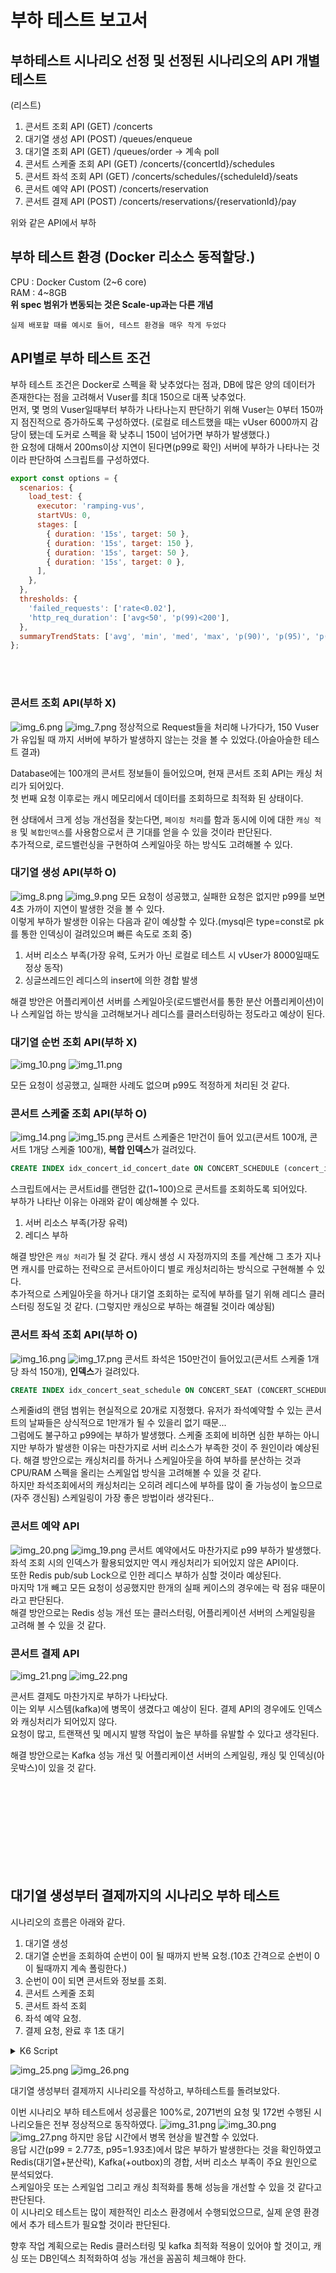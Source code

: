# 부하 테스트 보고서 

## 부하테스트 시나리오 선정 및 선정된 시나리오의 API 개별 테스트
(리스트)
1. 콘서트 조회 API (GET) /concerts
2. 대기열 생성 API (POST) /queues/enqueue
3. 대기열 조회 API (GET) /queues/order -> 계속 poll
4. 콘서트 스케줄 조회 API (GET) /concerts/{concertId}/schedules
5. 콘서트 좌석 조회 API (GET) /concerts/schedules/{scheduleId}/seats
6. 콘서트 예약 API (POST) /concerts/reservation
7. 콘서트 결제 API (POST) /concerts/reservations/{reservationId}/pay

위와 같은 API에서 부하

## 부하 테스트 환경 (Docker 리소스 동적할당.)
CPU : Docker Custom (2~6 core)  
RAM : 4~8GB  
**위 spec 범위가 변동되는 것은 Scale-up과는 다른 개념**

`실제 배포할 때를 예시로 들어, 테스트 환경을 매우 작게 두었다`

## API별로 부하 테스트 조건
부하 테스트 조건은 Docker로 스펙을 확 낮추었다는 점과, DB에 많은 양의 데이터가 존재한다는 점을 고려해서 Vuser를 최대 150으로 대폭 낮추었다.  
먼저, 몇 명의 Vuser일때부터 부하가 나타나는지 판단하기 위해 Vuser는 0부터 150까지 점진적으로 증가하도록 구성하였다. (로컬로 테스트했을 때는 vUser 6000까지 감당이 됐는데 도커로 스펙을 확 낮추니 150이 넘어가면 부하가 발생했다.)  
한 요청에 대해서 200ms이상 지연이 된다면(p99로 확인) 서버에 부하가 나타나는 것이라 판단하여 스크립트를 구성하였다.  
```javascript
export const options = {
  scenarios: {
    load_test: {
      executor: 'ramping-vus',
      startVUs: 0,                         
      stages: [
        { duration: '15s', target: 50 }, 
        { duration: '15s', target: 150 }, 
        { duration: '15s', target: 50 },  
        { duration: '15s', target: 0 },    
      ],
    },
  },
  thresholds: {
    'failed_requests': ['rate<0.02'],             
    'http_req_duration': ['avg<50', 'p(99)<200'], 
  },
  summaryTrendStats: ['avg', 'min', 'med', 'max', 'p(90)', 'p(95)', 'p(99)']
};
```
<br><br>

### 콘서트 조회 API(부하 X)
![img_6.png](img_6.png)
![img_7.png](img_7.png)
정상적으로 Request들을 처리해 나가다가, 150 Vuser가 유입될 때 까지 서버에 부하가 발생하지 않는는 것을 볼 수 있었다.(아슬아슬한 테스트 결과)  

Database에는 100개의 콘서트 정보들이 들어있으며, 현재 콘서트 조회 API는 캐싱 처리가 되어있다.   
첫 번째 요청 이후로는 캐시 메모리에서 데이터를 조회하므로 최적화 된 상태이다.  

현 상태에서 크게 성능 개선점을 찾는다면, `페이징 처리`를 함과 동시에 이에 대한 `캐싱 적용` 및  `복합인덱스`를 사용함으로서 큰 기대를 얻을 수 있을 것이라 판단된다.  
추가적으로, 로드밸런싱을 구현하여 스케일아웃 하는 방식도 고려해볼 수 있다.

### 대기열 생성 API(부하 O)
![img_8.png](img_8.png)
![img_9.png](img_9.png)
모든 요청이 성공했고, 실패한 요청은 없지만 p99를 보면 4초 가까이 지연이 발생한 것을 볼 수 있다.    
이렇게 부하가 발생한 이유는 다음과 같이 예상할 수 있다.(mysql은 type=const로 pk를 통한 인덱싱이 걸려있으며 빠른 속도로 조회 중)  

1. 서버 리소스 부족(가장 유력, 도커가 아닌 로컬로 테스트 시 vUser가 8000일때도 정상 동작)
2. 싱글쓰레드인 레디스의 insert에 의한 경합 발생

해결 방안은 어플리케이션 서버를 스케일아웃(로드밸런서를 통한 분산 어플리케이션)이나 스케일업 하는 방식을 고려해보거나 레디스를 클러스터링하는 정도라고 예상이 된다.

### 대기열 순번 조회 API(부하 X)
![img_10.png](img_10.png)
![img_11.png](img_11.png)

모든 요청이 성공했고, 실패한 사례도 없으며 p99도 적정하게 처리된 것 같다. 

### 콘서트 스케줄 조회 API(부하 O)
![img_14.png](img_14.png)
![img_15.png](img_15.png)
콘서트 스케줄은 1만건이 들어 있고(콘서트 100개, 콘서트 1개당 스케줄 100개), **복합 인덱스**가 걸려있다.  
```sql
CREATE INDEX idx_concert_id_concert_date ON CONCERT_SCHEDULE (concert_id, concert_date);
```
스크립트에서는 콘서트id를 랜덤한 값(1~100)으로 콘서트를 조회하도록 되어있다.  
부하가 나타난 이유는 아래와 같이 예상해볼 수 있다.  
1. 서버 리소스 부족(가장 유력) 
2. 레디스 부하

해결 방안은 `캐싱 처리`가 될 것 같다. 캐시 생성 시 자정까지의 초를 계산해 그 초가 지나면 캐시를 만료하는 전략으로 콘서트아이디 별로 캐싱처리하는 방식으로 구현해볼 수 있다.  
추가적으로 스케일아웃을 하거나 대기열 조회하는 로직에 부하를 덜기 위해 레디스 클러스터링 정도일 것 같다.  (그렇지만 캐싱으로 부하는 해결될 것이라 예상됨)


### 콘서트 좌석 조회 API(부하 O)
![img_16.png](img_16.png)
![img_17.png](img_17.png)
콘서트 좌석은 150만건이 들어있고(콘서트 스케줄 1개당 좌석 150개), **인덱스**가 걸려있다.
```sql
CREATE INDEX idx_concert_seat_schedule ON CONCERT_SEAT (CONCERT_SCHEDULE_ID);
```

스케줄id의 랜덤 범위는 현실적으로 20개로 지정했다. 유저가 좌석예약할 수 있는 콘서트의 날짜들은 상식적으로 1만개가 될 수 있을리 없기 때문...  
그럼에도 불구하고 p99에는 부하가 발생했다. 스케줄 조회에 비하면 심한 부하는 아니지만 부하가 발생한 이유는 마찬가지로 서버 리소스가 부족한 것이 주 원인이라 예상된다.
해결 방안으로는 캐싱처리를 하거나 스케일아웃을 하여 부하를 분산하는 것과 CPU/RAM 스펙을 올리는 스케일업 방식을 고려해볼 수 있을 것 같다.  
하지만 좌석조회에서의 캐싱처리는 오히려 레디스에 부하를 많이 줄 가능성이 높으므로(자주 갱신됨) 스케일링이 가장 좋은 방법이라 생각된다..

### 콘서트 예약 API
![img_20.png](img_20.png)
![img_19.png](img_19.png)
콘서트 예약에서도 마찬가지로 p99 부하가 발생했다. 좌석 조회 시의 인덱스가 활용되었지만 역시 캐싱처리가 되어있지 않은 API이다.  
또한 Redis pub/sub Lock으로 인한 레디스 부하가 심할 것이라 예상된다.  
마지막 1개 빼고 모든 요청이 성공했지만 한개의 실패 케이스의 경우에는 락 점유 때문이라고 판단된다.  
해결 방안으로는 Redis 성능 개선 또는 클러스터링, 어플리케이션 서버의 스케일링을 고려해 볼 수 있을 것 같다.  

### 콘서트 결제 API
![img_21.png](img_21.png)
![img_22.png](img_22.png)

콘서트 결제도 마찬가지로 부하가 나타났다.  
이는 외부 시스템(kafka)에 병목이 생겼다고 예상이 된다.
결제 API의 경우에도 인덱스와 캐싱처리가 되어있지 않다.  
요청이 많고, 트랜잭션 및 메시지 발행 작업이 높은 부하를 유발할 수 있다고 생각된다.  

해결 방안으로는 Kafka 성능 개선 및 어플리케이션 서버의 스케일링, 캐싱 및 인덱싱(아웃박스)이 있을 것 같다.

<br><br><br><br><br><br><br><br>
## 대기열 생성부터 결제까지의 시나리오 부하 테스트

시나리오의 흐름은 아래와 같다.
1. 대기열 생성
2. 대기열 순번을 조회하여 순번이 0이 될 때까지 반복 요청.(10초 간격으로 순번이 0이 될때까지 계속 폴링한다.)
3. 순번이 0이 되면 콘서트와 정보를 조회.
4. 콘서트 스케줄 조회
5. 콘서트 좌석 조회
6. 좌석 예약 요청.
7. 결제 요청, 완료 후 1초 대기

<details><summary>K6 Script</summary>

```javascript

import http from 'k6/http';
import { check, sleep } from 'k6';
import { Rate } from 'k6/metrics';
import { randomIntBetween } from 'https://jslib.k6.io/k6-utils/1.2.0/index.js';

const failRate = new Rate('failed_requests');

export const options = {
  scenarios: {
    load_test: {
      executor: 'ramping-vus',
      startVUs: 0,
      stages: [
        { duration: '30s', target: 50 },
        { duration: '30s', target: 150 },
        { duration: '30s', target: 50 },
        { duration: '30s', target: 0 },
      ],
    },
  },
  thresholds: {
    'failed_requests': ['rate<0.02'],
    'http_req_duration': ['avg<50', 'p(99)<200'],
  },
  summaryTrendStats: ['avg', 'min', 'med', 'max', 'p(90)', 'p(95)', 'p(99)'],
};

export default function () {
  const userId = randomIntBetween(1, 1000000);

  // Step 1: 대기열 생성
  const enqueueUrl = `http://host.docker.internal:8080/queues/enqueue`;
  const enqueueHeaders = { 'Content-Type': 'application/json' };
  const enqueuePayload = JSON.stringify({ userId: userId });

  let res1 = http.post(enqueueUrl, enqueuePayload, { headers: enqueueHeaders });
  check(res1, { 'status is 201': (r) => r.status === 201 });
  failRate.add(res1.status !== 201);

  const token = res1.headers['X-Access-Token']; // 대기열 생성 토큰
  if (!token) {
    console.error('Token not received');
    return;
  }

  // Step 2: 대기열 순번 조회
  let order;
  const orderHeaders = { 'X-Access-Token': token, 'Content-Type': 'application/json' };

  do {
    const orderUrl = `http://host.docker.internal:8080/queues/order`;
    let res2 = http.get(orderUrl, { headers: orderHeaders });
    check(res2, { 'status is 200': (r) => r.status === 200 });
    failRate.add(res2.status !== 200);

    const orderResponse = JSON.parse(res2.body);
    order = orderResponse.order; // JSON에서 'order' 값 추출
    sleep(10); // 10초 대기
  } while (order > 0); // 순번이 0이 될 때까지 반복

  // Step 3: 콘서트 조회
  const concertUrl = `http://host.docker.internal:8080/concerts`;
  let res3 = http.get(concertUrl, { headers: orderHeaders });
  check(res3, { 'status is 200': (r) => r.status === 200 });
  failRate.add(res3.status !== 200);

  const concertId = randomIntBetween(1, 100);

  // Step 4: 콘서트 스케줄 조회
  const scheduleUrl = `http://host.docker.internal:8080/concerts/${concertId}/schedules`;
  let res4 = http.get(scheduleUrl, { headers: orderHeaders });
  check(res4, { 'status is 200': (r) => r.status === 200 });
  failRate.add(res4.status !== 200);

  const scheduleId = randomIntBetween(1, 10000);

  // Step 5: 콘서트 좌석 조회
  const seatsUrl = `http://host.docker.internal:8080/concerts/schedules/${scheduleId}/seats`;
  let res5 = http.get(seatsUrl, { headers: orderHeaders });
  check(res5, { 'status is 200': (r) => r.status === 200 });
  failRate.add(res5.status !== 200);

  const concertSeatId = randomIntBetween(1, 1500000);

  // Step 6: 좌석 예약
  const reservationUrl = `http://host.docker.internal:8080/concerts/reservation`;
  const reservationPayload = JSON.stringify({
    userId: userId,
    concertSeatId: concertSeatId,
  });

  let res6 = http.post(reservationUrl, reservationPayload, { headers: orderHeaders });
  check(res6, { 'status is 200': (r) => r.status === 200 });
  failRate.add(res6.status !== 200);

  const reservationId = JSON.parse(res6.body).reservationId; // 예약 ID 추출
  if (!reservationId) {
    console.error('Reservation ID not received');
    return;
  }

  // Step 7: 결제
  const paymentUrl = `http://host.docker.internal:8080/concerts/reservations/${reservationId}/pay`;
  const paymentPayload = JSON.stringify({ userId: userId });

  let res7 = http.post(paymentUrl, paymentPayload, { headers: orderHeaders });
  check(res7, { 'status is 200': (r) => r.status === 200 });
  failRate.add(res7.status !== 200);

  sleep(1);
}


```

</details>

![img_25.png](img_25.png)
![img_26.png](img_26.png)

대기열 생성부터 결제까지 시나리오를 작성하고, 부하테스트를 돌려보았다.  

이번 시나리오 부하 테스트에서 성공률은 100%로, 2071번의 요청 및 172번 수행된 시나리오들은 전부 정상적으로 동작하였다.
![img_31.png](img_31.png)
![img_30.png](img_30.png)
![img_27.png](img_27.png)
하지만 응답 시간에서 병목 현상을 발견할 수 있었다.  
응답 시간(p99 = 2.77초, p95=1.93초)에서 많은 부하가 발생한다는 것을 확인하였고 Redis(대기열+분산락), Kafka(+outbox)의 경합, 서버 리소스 부족이 주요 원인으로 분석되었다.  
스케일아웃 또는 스케일업 그리고 캐싱 최적화를 통해 성능을 개선할 수 있을 것 같다고 판단된다.  
이 시나리오 테스트는 많이 제한적인 리소스 환경에서 수행되었으므로, 실제 운영 환경에서 추가 테스트가 필요할 것이라 판단된다.  

향후 작업 계획으로는 Redis 클러스터링 및 kafka 최적화 적용이 있어야 할 것이고, 캐싱 또는 DB인덱스 최적화하여 성능 개선을 꼼꼼히 체크해야 한다.

